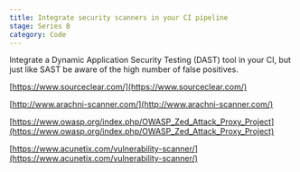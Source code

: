 ```yaml
---
title: Integrate security scanners in your CI pipeline
stage: Series B
category: Code
---
```

Integrate a Dynamic Application Security Testing (DAST) tool in your CI, but just like SAST be aware of the high number of false positives.

[https://www.sourceclear.com/](https://www.sourceclear.com/)

[http://www.arachni-scanner.com/](http://www.arachni-scanner.com/)

[https://www.owasp.org/index.php/OWASP_Zed_Attack_Proxy_Project](https://www.owasp.org/index.php/OWASP_Zed_Attack_Proxy_Project)

[https://www.acunetix.com/vulnerability-scanner/](https://www.acunetix.com/vulnerability-scanner/)

